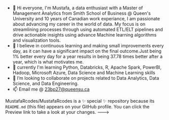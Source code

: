 - 👋 Hi everyone, I'm Mustafa, a data enthusiast with a Master of Management Analytics from Smith School of Business @ Queen's University and 10 years of Canadian work
experiance, I am passionate about advancing my career in the world of data. My focus is on streamlining processes through using automated ETL/ELT pipelines and drive actionable insights using advance Machine learning algorithms and visualization tools.
- 👀 I believe in continuous learning and making small improvements every day, as it can have a significant impact on the final outcome.Just being 1% better every day for a year results in being 37.78 times better after a year, which is what motivates me.
- 🌱 currently I'm learning Python, Databricks, R, Apache Spark, PowerBI, Hadoop, Microsoft Azure, Data Science and Machine Learning skills
- 🤝 I’m looking to collaborate on projects related to Data Analytics, Data Science, and Data Engineering.
- 📫 Email me @ 23bp27@queensu.ca

MustafaRcodes/MustafaRcodes is a ✨ special ✨ repository because its `README.md` (this file) appears on your GitHub profile.
You can click the Preview link to take a look at your changes.
--->
